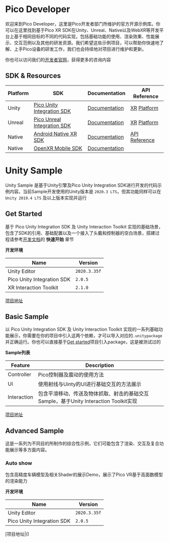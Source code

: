 # Pico Developer
欢迎来到Pico Developer，这里是Pico开发者部门所维护的官方开源示例库。你可以在这里找到基于Pico XR SDK在Unity、Unreal、Native以及WebXR等开发平台上基于相同目标的不同的代码实现，包括基础功能的使用、渲染效果、性能展示、交互范例以及其他的研发资源。我们希望这些示例项目，可以帮助你快速地了解、上手Pico设备的研发工作，我们也会持续地对项目进行维护和更新。

你也可以访问我们的[开发者官网](https://developer.pico-interactive.com/)，获得更多的咨询内容


## SDK & Resources

|Platform |  SDK | Documentation | API Reference|
|  ----   | ---- |      ----     |     ----     |
| Unity   | [Pico Unity Integration SDK](https://developer.pico-interactive.com/sdk?deviceId=1&platformId=1&itemId=12) | [Documentation](https://developer.pico-interactive.com/document/unity)|[XR](https://pdocor.pico-interactive.com/reference/unity/xr/2.05/) [Platform](https://pdocor.pico-interactive.com/reference/unity/platform/1.0/)|
| Unreal  | [Pico Unreal Integration SDK](https://developer.pico-interactive.com/sdk?deviceId=1&platformId=2&itemId=13)| [Documentation](https://developer.pico-interactive.com/document/unreal)|[XR](https://pdocor.pico-interactive.com/reference/unreal/xr/12832/240774/) [Platform](https://pdocor.pico-interactive.com/reference/unreal/platform/1.0/)|
| Native  | [Android Native XR SDK](https://developer.pico-interactive.com/sdk?deviceId=1&platformId=3&itemId=16)| [Documentation](https://developer.pico-interactive.com/docs/native/en/13158/android-native-xr-quickstart/#overview)|[API Reference](https://pdocor.pico-interactive.com/reference/native/xr/2.0.1/)|
| Native  | [OpenXR Mobile SDK](https://developer.pico-interactive.com/sdk?deviceId=1&platformId=3&itemId=11)| [Documentation](https://developer.pico-interactive.com/docs/native/en/13158/openxr-mobile-sdk-overview/#introduction-to-openxr)||



# Unity Sample
Unity Sample 是基于Unity引擎及Pico Unity Integration SDK进行开发的代码示例内容。当前Sample开发使用的Unity版本是 `2020.3 LTS`，但其功能同样可以在 `Unity 2019.4 LTS` 及以上版本实现并运行

## Get Started

基于 Pico Unity Integration SDK 及 Unity Interaction Toolkit 实现的基础场景，包含了SDK的引用、基础配置以及一个接入了头戴和控制器的空白场景，搭建过程请参考[开发文档](https://developer.pico-interactive.com/document/unity)的 **快速开始** 章节

**开发环境**

| Name  | Version    |
| ----  |  ----      |
| Unity Editor | `2020.3.35f` |
| Pico Unity Integration SDK | `2.0.5` |
| XR Interaction Toolkit | `2.1.0` |

[项目地址]()


## Basic Sample

以 Pico Unity Integration SDK 及 Unity Interaction Toolkit 实现的一系列基础功能展示，你需要在你的项目中引入这两个依赖，才可以导入对应的`.unitypackage`并正确运行。你也可以直接基于[Get started]()项目引入package，这是被测试过的

**Sample列表**

| Feature | Description |
| -----   |    ----     |
| Controller   |  Pico控制器及震动的使用方法  |
| UI      |  使用射线与Uinty的UI进行基础交互的方法展示  |
| Interaction |  包含平滑移动、传送及物体抓取、射击的基础交互Sample，基于Unity Interaction Toolkit实现 |


[项目地址]()

## Advanced Sample

这是一系列为不同目的所制作的综合性示例，它们可能包含了渲染、交互及复合功能展示等多方面内容。

### Auto show

包含高精度车辆模型及相关Shader的展示Demo，展示了Pico VR基于高面数模型的渲染能力

**开发环境**

| Name  | Version    |
| ----  |  ----      |
| Unity Editor | `2020.3.35f` |
| Pico Unity Integration SDK | `2.0.5` |

[项目地址|()

